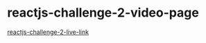 # reactjs-challenge-2-video-page

[reactjs-challenge-2-live-link](https://dancing-liger-d0d534.netlify.app/)